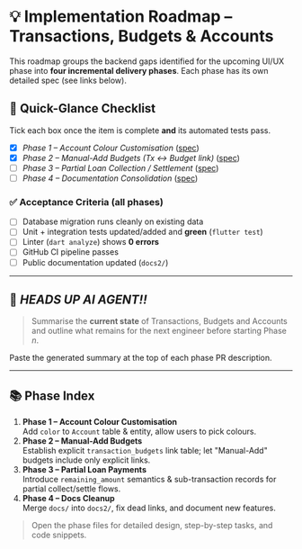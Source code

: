 # 💡 Implementation Roadmap – Transactions, Budgets & Accounts

This roadmap groups the backend gaps identified for the upcoming UI/UX phase into **four incremental delivery phases**.  Each phase has its own detailed spec (see links below).

## 📌 Quick-Glance Checklist

Tick each box once the item is complete **and** its automated tests pass.

- [x] _Phase 1 – Account Colour Customisation_  ([spec](phase_1_account_color.md))
- [x] _Phase 2 – Manual-Add Budgets (Tx ↔ Budget link)_  ([spec](phase_2_manual_budget_link.md))
- [ ] _Phase 3 – Partial Loan Collection / Settlement_  ([spec](phase_3_partial_loan_payments.md))
- [ ] _Phase 4 – Documentation Consolidation_  ([spec](phase_4_docs_cleanup.md))

### ✅ Acceptance Criteria (all phases)

- [ ] Database migration runs cleanly on existing data
- [ ] Unit + integration tests updated/added and **green** (`flutter test`)
- [ ] Linter (`dart analyze`) shows **0 errors**
- [ ] GitHub CI pipeline passes
- [ ] Public documentation updated (`docs2/`)

---

## 🔄 *HEADS UP AI AGENT!!*

> Summarise the **current state** of Transactions, Budgets and Accounts and outline what remains for the next engineer before starting Phase <i>n</i>. 

Paste the generated summary at the top of each phase PR description.

---

## 📚 Phase Index

1. **Phase 1 – Account Colour Customisation**  
   Add `color` to `Account` table & entity, allow users to pick colours.
2. **Phase 2 – Manual-Add Budgets**  
   Establish explicit `transaction_budgets` link table; let "Manual-Add" budgets include only explicit links.
3. **Phase 3 – Partial Loan Payments**  
   Introduce `remaining_amount` semantics & sub-transaction records for partial collect/settle flows.
4. **Phase 4 – Docs Cleanup**  
   Merge `docs/` into `docs2/`, fix dead links, and document new features.

> Open the phase files for detailed design, step-by-step tasks, and code snippets. 